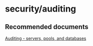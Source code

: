 <properties
	pageTitle="security/auditing"
	description="security/auditing"
	service="microsoft.sql"
	resource="servers"
	authors="emlisa"
	displayOrder=""
	selfHelpType="generic"
	supportTopicIds="32574327"
	productPesIds="13491"
	cloudEnvironments="public"
/>

# security/auditing

## **Recommended documents**

[Auditing - servers, pools, and databases](https://docs.microsoft.com/en-us/azure/sql-database/sql-database-auditing/)